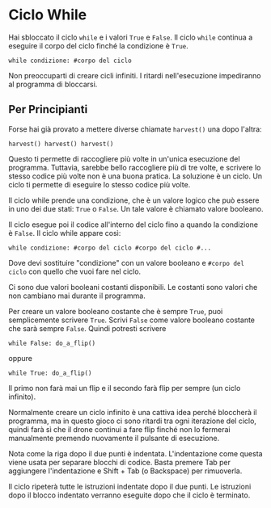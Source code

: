 # Ciclo While
Hai sbloccato il ciclo `while` e i valori `True` e `False`. Il ciclo `while` continua a eseguire il corpo del ciclo finché la condizione è `True`.

`while condizione:
	#corpo del ciclo`

Non preoccuparti di creare cicli infiniti. I ritardi nell'esecuzione impediranno al programma di bloccarsi.

## Per Principianti
Forse hai già provato a mettere diverse chiamate `harvest()` una dopo l'altra:

`harvest()
harvest()
harvest()`

Questo ti permette di raccogliere più volte in un'unica esecuzione del programma. 
Tuttavia, sarebbe bello raccogliere più di tre volte, e scrivere lo stesso codice più volte non è una buona pratica. 
La soluzione è un ciclo. 
Un ciclo ti permette di eseguire lo stesso codice più volte.

Il ciclo while prende una condizione, che è un valore logico che può essere in uno dei due stati: `True` o `False`. 
Un tale valore è chiamato valore booleano.

Il ciclo esegue poi il codice all'interno del ciclo fino a quando la condizione è `False`.
Il ciclo while appare così:

`while condizione:
	#corpo del ciclo
	#corpo del ciclo
	#...`

Dove devi sostituire "condizione" con un valore booleano e `#corpo del ciclo` con quello che vuoi fare nel ciclo.

Ci sono due valori booleani costanti disponibili. Le costanti sono valori che non cambiano mai durante il programma.

Per creare un valore booleano costante che è sempre `True`, puoi semplicemente scrivere `True`. Scrivi `False` come valore booleano costante che sarà sempre `False`.
Quindi potresti scrivere

`while False:
	do_a_flip()`

oppure

`while True:
	do_a_flip()`

Il primo non farà mai un flip e il secondo farà flip per sempre (un ciclo infinito). 

Normalmente creare un ciclo infinito è una cattiva idea perché bloccherà il programma, ma in questo gioco ci sono ritardi tra ogni iterazione del ciclo, quindi farà sì che il drone continui a fare flip finché non lo fermerai manualmente premendo nuovamente il pulsante di esecuzione.

Nota come la riga dopo il due punti è indentata. L'indentazione come questa viene usata per separare blocchi di codice.
Basta premere Tab per aggiungere l'indentazione e Shift + Tab (o Backspace) per rimuoverla.

Il ciclo ripeterà tutte le istruzioni indentate dopo il due punti.
Le istruzioni dopo il blocco indentato verranno eseguite dopo che il ciclo è terminato.